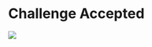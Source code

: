 <!--
id: 18932738780
link: http://tumblr.atmos.org/post/18932738780/challenge-accepted
slug: challenge-accepted
date: Wed Mar 07 2012 19:57:40 GMT-0800 (PST)
publish: 2012-03-07
tags: 
title: Challenge Accepted
-->


Challenge Accepted
==================

![](http://25.media.tumblr.com/tumblr_m0jsc41aQ31qz4sngo1_500.jpg)

